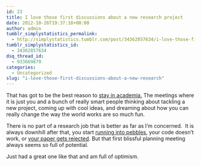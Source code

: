```yaml
---
id: 23
title: I love those first discussions about a new research project
date: 2012-10-26T19:37:18+00:00
author: admin
tumblr_simplystatistics_permalink:
  - http://simplystatistics.tumblr.com/post/34362857634/i-love-those-first-discussions-about-a-new-research
tumblr_simplystatistics_id:
  - 34362857634
dsq_thread_id:
  - 933669879
categories:
  - Uncategorized
slug: "i-love-those-first-discussions-about-a-new-research"
---
```

That has got to be the best reason to <a href="http://simplystatistics.org/post/28335633068/why-im-staying-in-academia" target="_blank">stay in academia.</a> The meetings where it is just you and a bunch of really smart people thinking about tackling a new project, coming up with cool ideas, and dreaming about how you can really change the way the world works are so much fun.

There is no part of a research job that is better as far as I&#8217;m concerned.  It is always downhill after that, you start <a href="http://simplystatistics.org/post/31281359451/the-pebbles-of-academia" target="_blank">running into pebbles</a>, your code doesn&#8217;t work, or <a href="http://simplystatistics.org/post/26977029850/my-worst-recent-experience-with-peer-review" target="_blank">your paper gets rejected</a>. But that first blissful planning meeting always seems so full of potential.

Just had a great one like that and am full of optimism.  
